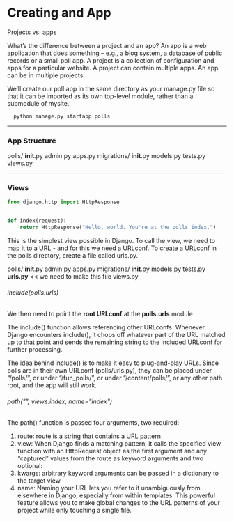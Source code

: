# Creating and App

Projects vs. apps

What’s the difference between a project and an app? An app is a web application that does something – e.g., a blog system, a database of public records or a small poll app. A project is a collection of configuration and apps for a particular website. A project can contain multiple apps. An app can be in multiple projects.

We’ll create our poll app in the same directory as your manage.py file so that it can be imported as its own top-level module, rather than a submodule of mysite.

```bash
  python manage.py startapp polls
```

---

### App Structure

polls/
    __init__.py
    admin.py
    apps.py
    migrations/
        __init__.py
    models.py
    tests.py
    views.py

---

### Views

```py polls/views.py
from django.http import HttpResponse


def index(request):
    return HttpResponse("Hello, world. You're at the polls index.")

```

This is the simplest view possible in Django. To call the view, we need to map it to a URL - and for this we need a URLconf.
To create a URLconf in the polls directory, create a file called urls.py.

polls/
    __init__.py
    admin.py
    apps.py
    migrations/
        __init__.py
    models.py
    tests.py
    **urls.py** << we need to make this file
    views.py


###### include(polls.urls)
We then need to point the **root URLconf** at the **polls.urls** module

The include() function allows referencing other URLconfs. Whenever Django encounters include(), it chops off whatever part of the URL matched up to that point and sends the remaining string to the included URLconf for further processing.

The idea behind include() is to make it easy to plug-and-play URLs. Since polls are in their own URLconf (polls/urls.py), they can be placed under “/polls/”, or under “/fun_polls/”, or under “/content/polls/”, or any other path root, and the app will still work.

###### path("", views.index, name="index")

The path() function is passed four arguments, 
two required: 
1. route: route is a string that contains a URL pattern
2. view: When Django finds a matching pattern, it calls the specified view function with an HttpRequest object as the first argument and any “captured” values from the route as keyword arguments
and two optional: 
3. kwargs: arbitrary keyword arguments can be passed in a dictionary to the target view
4. name: Naming your URL lets you refer to it unambiguously from elsewhere in Django, especially from within templates. This powerful feature allows you to make global changes to the URL patterns of your project while only touching a single file.





